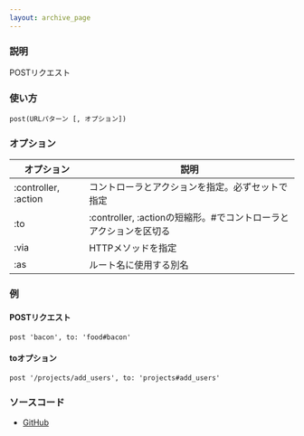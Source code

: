 ```yaml
---
layout: archive_page
---
```

### 説明
POSTリクエスト

### 使い方
    post(URLパターン [, オプション])

### オプション

オプション             | 説明
-------------------- | -----------------------------------------------
:controller, :action | コントローラとアクションを指定。必ずセットで指定
:to                  | :controller, :actionの短縮形。\#でコントローラとアクションを区切る
:via                 | HTTPメソッドを指定
:as                  | ルート名に使用する別名

### 例
#### POSTリクエスト
    post 'bacon', to: 'food#bacon'

#### toオプション
    post '/projects/add_users', to: 'projects#add_users'

### ソースコード
* [GitHub](https://github.com/rails/rails/blob/f33d52c95217212cbacc8d5e44b5a8e3cdc6f5b3/actionpack/lib/action_dispatch/routing/mapper.rb#L719)